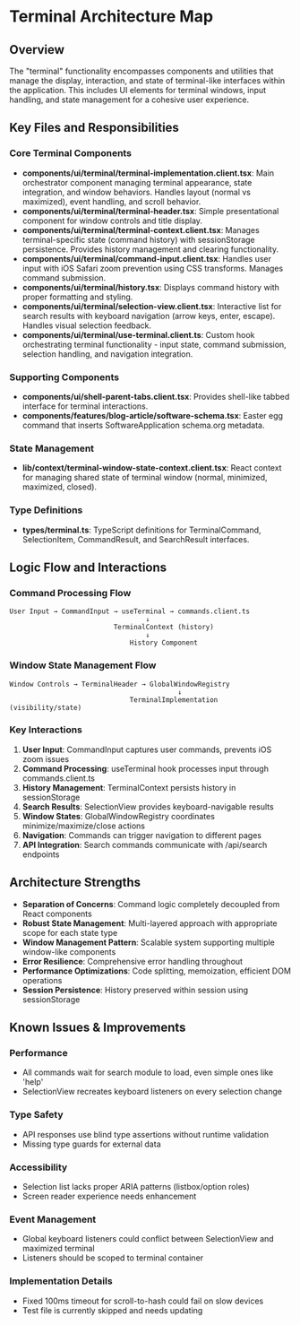 # Terminal Architecture Map

## Overview

The "terminal" functionality encompasses components and utilities that manage the display, interaction, and state of terminal-like interfaces within the application. This includes UI elements for terminal windows, input handling, and state management for a cohesive user experience.

## Key Files and Responsibilities

### Core Terminal Components

- **components/ui/terminal/terminal-implementation.client.tsx**: Main orchestrator component managing terminal appearance, state integration, and window behaviors. Handles layout (normal vs maximized), event handling, and scroll behavior.
- **components/ui/terminal/terminal-header.tsx**: Simple presentational component for window controls and title display.
- **components/ui/terminal/terminal-context.client.tsx**: Manages terminal-specific state (command history) with sessionStorage persistence. Provides history management and clearing functionality.
- **components/ui/terminal/command-input.client.tsx**: Handles user input with iOS Safari zoom prevention using CSS transforms. Manages command submission.
- **components/ui/terminal/history.tsx**: Displays command history with proper formatting and styling.
- **components/ui/terminal/selection-view.client.tsx**: Interactive list for search results with keyboard navigation (arrow keys, enter, escape). Handles visual selection feedback.
- **components/ui/terminal/use-terminal.client.ts**: Custom hook orchestrating terminal functionality - input state, command submission, selection handling, and navigation integration.

### Supporting Components

- **components/ui/shell-parent-tabs.client.tsx**: Provides shell-like tabbed interface for terminal interactions.
- **components/features/blog-article/software-schema.tsx**: Easter egg command that inserts SoftwareApplication schema.org metadata.

### State Management

- **lib/context/terminal-window-state-context.client.tsx**: React context for managing shared state of terminal window (normal, minimized, maximized, closed).

### Type Definitions

- **types/terminal.ts**: TypeScript definitions for TerminalCommand, SelectionItem, CommandResult, and SearchResult interfaces.

## Logic Flow and Interactions

### Command Processing Flow

```
User Input → CommandInput → useTerminal → commands.client.ts
                                  ↓
                          TerminalContext (history)
                                  ↓
                              History Component
```

### Window State Management Flow

```
Window Controls → TerminalHeader → GlobalWindowRegistry
                                          ↓
                              TerminalImplementation (visibility/state)
```

### Key Interactions

1. **User Input**: CommandInput captures user commands, prevents iOS zoom issues
2. **Command Processing**: useTerminal hook processes input through commands.client.ts
3. **History Management**: TerminalContext persists history in sessionStorage
4. **Search Results**: SelectionView provides keyboard-navigable results
5. **Window States**: GlobalWindowRegistry coordinates minimize/maximize/close actions
6. **Navigation**: Commands can trigger navigation to different pages
7. **API Integration**: Search commands communicate with /api/search endpoints

## Architecture Strengths

- **Separation of Concerns**: Command logic completely decoupled from React components
- **Robust State Management**: Multi-layered approach with appropriate scope for each state type
- **Window Management Pattern**: Scalable system supporting multiple window-like components
- **Error Resilience**: Comprehensive error handling throughout
- **Performance Optimizations**: Code splitting, memoization, efficient DOM operations
- **Session Persistence**: History preserved within session using sessionStorage

## Known Issues & Improvements

### Performance

- All commands wait for search module to load, even simple ones like 'help'
- SelectionView recreates keyboard listeners on every selection change

### Type Safety

- API responses use blind type assertions without runtime validation
- Missing type guards for external data

### Accessibility

- Selection list lacks proper ARIA patterns (listbox/option roles)
- Screen reader experience needs enhancement

### Event Management

- Global keyboard listeners could conflict between SelectionView and maximized terminal
- Listeners should be scoped to terminal container

### Implementation Details

- Fixed 100ms timeout for scroll-to-hash could fail on slow devices
- Test file is currently skipped and needs updating
